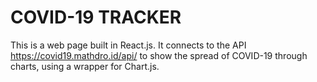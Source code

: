 # COVID-19 TRACKER

This is a web page built in React.js. It connects to the API https://covid19.mathdro.id/api/
to show the spread of COVID-19 through charts, using a wrapper for Chart.js.